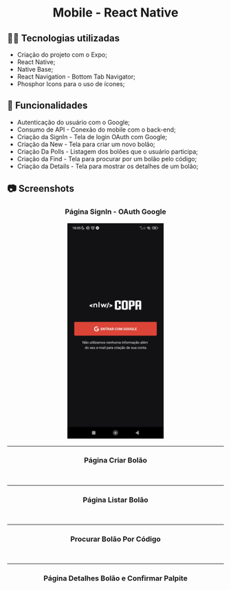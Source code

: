 <h1 align="center">Mobile - React Native</h1>

## :man_technologist: Tecnologias utilizadas

- Criação do projeto com o Expo;
- React Native;
- Native Base;
- React Navigation - Bottom Tab Navigator;
- Phosphor Icons para o uso de ícones;

## :dart: Funcionalidades

- Autenticação do usuário com o Google;
- Consumo de API - Conexão do mobile com o back-end;
- Criação da SignIn - Tela de login OAuth com Google;
- Criação da New - Tela para criar um novo bolão;
- Criação Da Polls - Listagem dos bolões que o usuário participa;
- Criação da Find - Tela para procurar por um bolão pelo código;
- Criação da Details - Tela para mostrar os detalhes de um bolão;

## :camera: Screenshots

<div align="center">
  <div>
    <h3>Página SignIn - OAuth Google</h3>
    <img src="../.github/SignIn.jpg" alt="" height="500px">
  </div>
  <hr>
  <div>
    <h3>Página Criar Bolão</h3>
    <img src="../.github/Criar-bolão.jpg" alt="" height="500px">
  </div>
  <hr>

  <div>
    <h3>Página Listar Bolão</h3>
    <img src="../.github/Listar-bolão.jpg" alt="" height="500px">
  </div>
  <hr>

  <div>
    <h3>Procurar Bolão Por Código</h3>
    <img src="../.github/Buscar-bolão.jpg" alt="" height="500px">
  </div>
  <hr>

  <div>
    <h3>Página Detalhes Bolão e Confirmar Palpite</h3>
    <img src="../.github/Detalhes-bolão.jpg" alt="" height="500px">
  </div>
</div>



